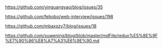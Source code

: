 https://github.com/yinguangyao/blog/issues/35

https://github.com/febobo/web-interview/issues/198

https://github.com/mbaxszy7/blog/issues/18

https://github.com/xuwening/blog/blob/master/mdFile/redux%E5%8E%9F%E7%90%86%E8%A7%A3%E6%9E%90.md